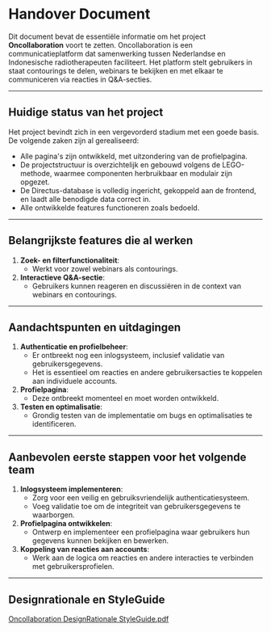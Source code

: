 # Handover Document

Dit document bevat de essentiële informatie om het project **Oncollaboration** voort te zetten. Oncollaboration is een communicatieplatform dat samenwerking tussen Nederlandse en Indonesische radiotherapeuten faciliteert. Het platform stelt gebruikers in staat contourings te delen, webinars te bekijken en met elkaar te communiceren via reacties in Q&A-secties.

---

## Huidige status van het project

Het project bevindt zich in een vergevorderd stadium met een goede basis. De volgende zaken zijn al gerealiseerd:

- Alle pagina's zijn ontwikkeld, met uitzondering van de profielpagina.
- De projectstructuur is overzichtelijk en gebouwd volgens de LEGO-methode, waarmee componenten herbruikbaar en modulair zijn opgezet.
- De Directus-database is volledig ingericht, gekoppeld aan de frontend, en laadt alle benodigde data correct in.
- Alle ontwikkelde features functioneren zoals bedoeld.

---

## Belangrijkste features die al werken

1. **Zoek- en filterfunctionaliteit**:
   - Werkt voor zowel webinars als contourings.
2. **Interactieve Q&A-sectie**:
   - Gebruikers kunnen reageren en discussiëren in de context van webinars en contourings.

---

## Aandachtspunten en uitdagingen

1. **Authenticatie en profielbeheer**:
   - Er ontbreekt nog een inlogsysteem, inclusief validatie van gebruikersgegevens.
   - Het is essentieel om reacties en andere gebruikersacties te koppelen aan individuele accounts.
2. **Profielpagina**:
   - Deze ontbreekt momenteel en moet worden ontwikkeld.
3. **Testen en optimalisatie**:
   - Grondig testen van de implementatie om bugs en optimalisaties te identificeren.

---

## Aanbevolen eerste stappen voor het volgende team

1. **Inlogsysteem implementeren**:
   - Zorg voor een veilig en gebruiksvriendelijk authenticatiesysteem.
   - Voeg validatie toe om de integriteit van gebruikersgegevens te waarborgen.
2. **Profielpagina ontwikkelen**:
   - Ontwerp en implementeer een profielpagina waar gebruikers hun gegevens kunnen bekijken en bewerken.
3. **Koppeling van reacties aan accounts**:
   - Werk aan de logica om reacties en andere interacties te verbinden met gebruikersprofielen.

---
## Designrationale en StyleGuide
[Oncollaboration DesignRationale StyleGuide.pdf](https://github.com/user-attachments/files/20840326/Oncollaboration.DesignRationale.StyleGuide.pdf)


